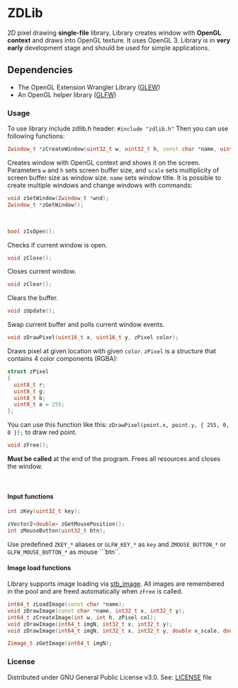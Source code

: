 # ZDLib
2D pixel drawing **single-file** library. Library creates window with **OpenGL context** and draws into OpenGL texture. 
It uses OpenGL 3. Library is in **very early** development stage and should be used for simple applications.

## Dependencies

- The OpenGL Extension Wrangler Library ([GLEW](http://glew.sourceforge.net/))
- An OpenGL helper library ([GLFW](http://www.glfw.org/))


### Usage
To use library include zdlib.h header: ```#include "zdlib.h"```
Then you can use following functions:
```cpp
Zwindow_t *zCreateWindow(uint32_t w, uint32_t h, const char *name, uint8_t scale = 1);
```
Creates window with OpenGL context and shows it on the screen. 
Parameters ```w``` and ```h``` sets screen buffer size, and ```scale``` sets multiplicity of screen buffer size as window size.
```name``` sets window title.
It is possible to create multiple windows and change windows with commands:
```cpp 
void zSetWindow(Zwindow_t *wnd);
Zwindow_t *zGetWindow();
```
<br/>

```c
bool zIsOpen();
```
Checks if current window is open.

```c
void zClose();
```
Closes current window.

```c
void zClear();
```
Clears the buffer.

```c
void zUpdate();
```
Swap current buffer and polls current window events.

```c
void zDrawPixel(uint16_t x, uint16_t y, zPixel color);
```
Draws pixel at given location with given ```color```. ```zPixel``` is a structure that contains 4 color components (RGBA):
```c
struct zPixel
{
  uint8_t r;
  uint8_t g;
  uint8_t b;
  uint8_t a = 255;
};
```
You can use this function like this: ```zDrawPixel(point.x, point.y, { 255, 0, 0 });``` to draw red point.

```cpp
void zFree();
```
**Must be called** at the end of the program. Frees all resources and closes the window.

<br/>

#### Input functions
```cpp
int zKey(uint32_t key);

zVector2<double> zGetMousePosition();
int zMouseButton(uint32_t btn);
```
Use predefined ```ZKEY_*``` aliases or ```GLFW_KEY_*``` as ```key``` and ```ZMOUSE_BUTTON_*``` or ```GLFW_MOUSE_BUTTON_*``` as  mouse ```btn``.


#### Image load functions
Library supports image loading via [stb_image](https://github.com/nothings/stb). All images are remembered in the pool and are freed automatically when ```zFree``` is called.
```cpp
int64_t zLoadImage(const char *name);
void zDrawImage(const char *name, int32_t x, int32_t y);
int64_t zCreateImage(int w, int h, zPixel col);
void zDrawImage(int64_t imgN, int32_t x, int32_t y);
void zDrawImage(int64_t imgN, int32_t x, int32_t y, double x_scale, double y_scale);

Zimage_t zGetImage(int64_t imgN);
```


### License
Distributed under GNU General Public License v3.0. See: [LICENSE](LICENSE) file
